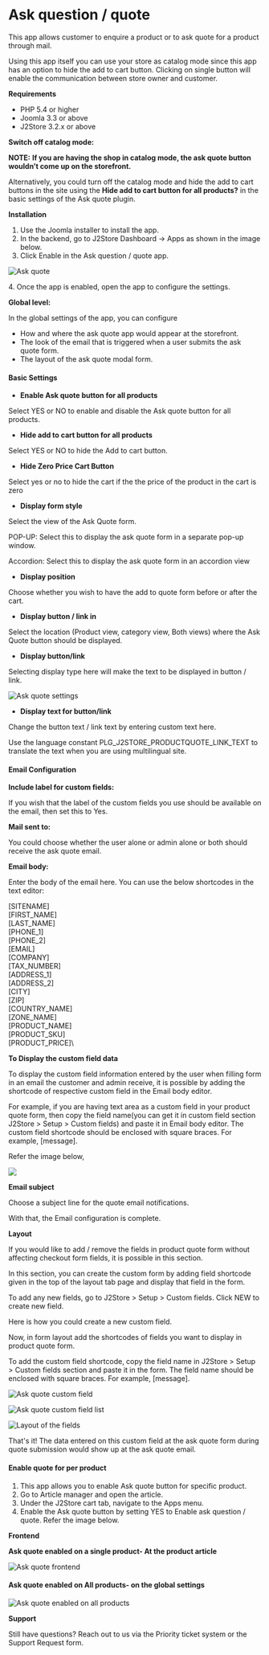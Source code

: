 # Ask question / quote

This app allows customer to enquire a product or to ask quote for a product through mail.

Using this app itself you can use your store as catalog mode since this app has an option to hide the add to cart button. Clicking on single button will enable the communication between store owner and customer.

**Requirements**

* PHP 5.4 or higher
* Joomla 3.3 or above
* J2Store 3.2.x or above

**Switch off catalog mode:**

**NOTE:** **If you are having the shop in catalog mode, the ask quote button wouldn’t come up on the storefront.**

Alternatively, you could turn off the catalog mode and hide the add to cart buttons in the site using the **Hide add to cart button for all products?** in the basic settings of the Ask quote plugin.

**Installation**

1. Use the Joomla installer to install the app.
2. In the backend, go to J2Store Dashboard -> Apps as shown in the image below.
3. Click Enable in the Ask question / quote app.

![Ask quote](https://raw.githubusercontent.com/j2store/doc-images/master/apps/ask-quote/ask-quote-dashboard.png)

4\. Once the app is enabled, open the app to configure the settings.

**Global level:**

In the global settings of the app, you can configure&#x20;

* How and where the ask quote app would appear at the storefront.
* The look of the email that is triggered when a user submits the ask quote form.
* The layout of the ask quote modal form.

#### **Basic Settings**

* **Enable Ask quote button for all products**

Select YES or NO to enable and disable the Ask quote button for all products.

* **Hide add to cart button for all products**

Select YES or NO to hide the Add to cart button.

* **Hide Zero Price Cart Button**

Select yes or no to hide the cart if the the price of the product in the cart is zero

* **Display form style**

Select the view of the Ask Quote form.

POP-UP: Select this to display the ask quote form in a separate pop-up window.

Accordion: Select this to display the ask quote form in an accordion view

* **Display position**&#x20;

Choose whether you wish to have the add to quote form before or after the cart.

* **Display button / link in**

Select the location (Product view, category view, Both views) where the Ask Quote button should be displayed.

* **Display button/link**

Selecting display type here will make the text to be displayed in button / link.

![Ask quote settings](https://raw.githubusercontent.com/j2store/doc-images/master/apps/ask-quote/ask-quote-settings.png)

* **Display text for button/link**

Change the button text / link text by entering custom text here.

Use the language constant PLG\_J2STORE\_PRODUCTQUOTE\_LINK\_TEXT to translate the text when you are using multilingual site.

#### Email Configuration

&#x20;**Include label for custom fields:**&#x20;

If you wish that the label of the custom fields you use should be available on the email, then set this to Yes.

**Mail sent to:**

You could choose whether the user alone or admin alone or both should receive the ask quote email.

**Email body:**

Enter the body of the email here. You can use the below shortcodes in the text editor:

\[SITENAME]\
&#x20;\[FIRST\_NAME]\
&#x20;\[LAST\_NAME]\
&#x20;\[PHONE\_1]\
&#x20;\[PHONE\_2]\
&#x20;\[EMAIL]\
&#x20;\[COMPANY]\
&#x20;\[TAX\_NUMBER]\
&#x20;\[ADDRESS\_1]\
&#x20;\[ADDRESS\_2]\
&#x20;\[CITY]\
&#x20;\[ZIP]\
&#x20;\[COUNTRY\_NAME]\
&#x20;\[ZONE\_NAME]\
&#x20;\[PRODUCT\_NAME]\
&#x20;\[PRODUCT\_SKU]\
&#x20;\[PRODUCT\_PRICE]\


**To Display the custom field data**

To display the custom field information entered by the user when filling form in an email the customer and admin receive, it is possible by adding the shortcode of respective custom field in the Email body editor.&#x20;

For example, if you are having text area as a custom field in your product quote form, then copy the field name(you can get it in custom field section J2Store > Setup > Custom fields) and paste it in Email body editor. The custom field shortcode should be enclosed with square braces. For example, \[message].

&#x20;Refer the image below,

![](../.gitbook/assets/screenshot-localhost-2020.08.14-17\_37\_38.png)

**Email subject**

Choose a subject line for the quote email notifications.

With that, the Email configuration is complete.

**Layout**

If you would like to add / remove the fields in product quote form without affecting checkout form fields, it is possible in this section.

In this section, you can create the custom form by adding field shortcode given in the top of the layout tab page and display that field in the form.

To add any new fields, go to J2Store > Setup > Custom fields. Click NEW to create new field.

Here is how you could create a new custom field.

Now, in form layout add the shortcodes of fields you want to display in product quote form.

To add the custom field shortcode, copy the field name in J2Store > Setup > Custom fields section and paste it in the form. The field name should be enclosed with square braces. For example, \[message].

&#x20;&#x20;

![Ask quote custom field](https://raw.githubusercontent.com/j2store/doc-images/master/apps/ask-quote/ask-quote-custom-field.png)

![Ask quote custom field list](https://raw.githubusercontent.com/j2store/doc-images/master/apps/ask-quote/ask-quote-cust-fiel-list.png)

![Layout of the fields](https://raw.githubusercontent.com/j2store/doc-images/master/apps/ask-quote/ask-quote-layout.png)

That's it! The data entered on this custom field at the ask quote form during quote submission would show up at the ask quote email.

#### **Enable quote for per product**

1. This app allows you to enable Ask quote button for specific product.
2. Go to Article manager and open the article.
3. Under the J2Store cart tab, navigate to the Apps menu.
4. Enable the Ask quote button by setting YES to Enable ask question / quote. Refer the image below.

**Frontend**

**Ask quote enabled on a single product- At the product article**

&#x20;&#x20;

![Ask quote frontend](https://raw.githubusercontent.com/j2store/doc-images/master/apps/ask-quote/ask-quote-frontend.png)

#### Ask quote enabled on All products- on the global settings

![Ask quote enabled on all products](https://raw.githubusercontent.com/j2store/doc-images/master/apps/ask-quote/ask-quote-all-pro-front.png)



**Support**

Still have questions? Reach out to us via the Priority ticket system or the Support Request form.
